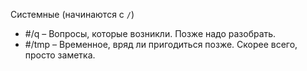 Системные (начинаются с `/`)
- #/q – Вопросы, которые возникли. Позже надо разобрать.
- #/tmp – Временное, вряд ли пригодиться позже. Скорее всего, просто заметка.

